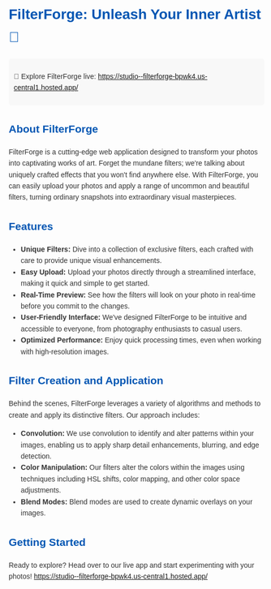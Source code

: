 <!DOCTYPE html>
<html lang="en">
<head>
    <meta charset="UTF-8">
    <meta name="viewport" content="width=device-width, initial-scale=1.0">
    <title>FilterForge</title>
    <style>
        body {
            font-family: 'Arial', sans-serif;
            line-height: 1.6;
            margin: 20px;
            color: #333;
        }
        h1, h2, h3 {
            color: #0056b3;
        }
        .highlight {
            background-color: #f8f8f8;
            padding: 10px;
            border-radius: 5px;
            margin-bottom: 15px;
        }
    </style>
</head>
<body>
    
# FilterForge: Unleash Your Inner Artist 🎨

<div class="highlight">
    <p>🚀 Explore FilterForge live: <a href="https://studio--filterforge-bpwk4.us-central1.hosted.app/">https://studio--filterforge-bpwk4.us-central1.hosted.app/</a></p>
</div>

## About FilterForge

FilterForge is a cutting-edge web application designed to transform your photos into captivating works of art. Forget the mundane filters; we're talking about uniquely crafted effects that you won't find anywhere else. With FilterForge, you can easily upload your photos and apply a range of uncommon and beautiful filters, turning ordinary snapshots into extraordinary visual masterpieces.

## Features

*   **Unique Filters:** Dive into a collection of exclusive filters, each crafted with care to provide unique visual enhancements.
*   **Easy Upload:** Upload your photos directly through a streamlined interface, making it quick and simple to get started.
*   **Real-Time Preview:** See how the filters will look on your photo in real-time before you commit to the changes.
*   **User-Friendly Interface:** We've designed FilterForge to be intuitive and accessible to everyone, from photography enthusiasts to casual users.
*   **Optimized Performance:** Enjoy quick processing times, even when working with high-resolution images.

## Filter Creation and Application

Behind the scenes, FilterForge leverages a variety of algorithms and methods to create and apply its distinctive filters. Our approach includes:

*   **Convolution:** We use convolution to identify and alter patterns within your images, enabling us to apply sharp detail enhancements, blurring, and edge detection.
*   **Color Manipulation:** Our filters alter the colors within the images using techniques including HSL shifts, color mapping, and other color space adjustments.
* **Blend Modes:** Blend modes are used to create dynamic overlays on your images.

## Getting Started

Ready to explore? Head over to our live app and start experimenting with your photos! <a href="https://studio--filterforge-bpwk4.us-central1.hosted.app/">https://studio--filterforge-bpwk4.us-central1.hosted.app/</a>

</body>
</html>
